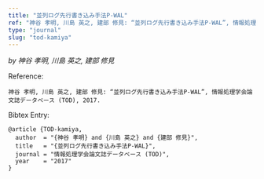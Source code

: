 ```yaml
---
title: "並列ログ先行書き込み手法P-WAL"
ref: "神谷 孝明, 川島 英之, 建部 修見: “並列ログ先行書き込み手法P-WAL”, 情報処理学会論文誌データベース (TOD), 2017."
type: "journal"
slug: "tod-kamiya"
---
```


_by 神谷 孝明, 川島 英之, 建部 修見_

Reference:

```
神谷 孝明, 川島 英之, 建部 修見: “並列ログ先行書き込み手法P-WAL”, 情報処理学会論文誌データベース (TOD), 2017.
```

Bibtex Entry:

```
@article {TOD-kamiya,
  author  = "{神谷 孝明} and {川島 英之} and {建部 修見}",
  title   = "{並列ログ先行書き込み手法P-WAL}",
  journal = "情報処理学会論文誌データベース (TOD)",
  year    = "2017"
}
```
